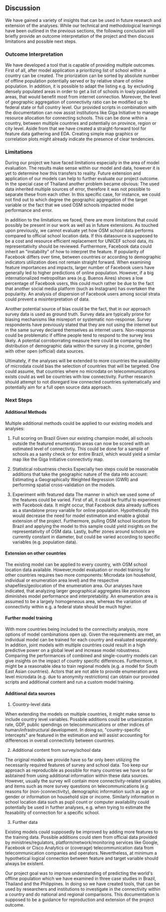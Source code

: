 
## Discussion
We have gained a variety of insights that can be used in future research and extension of the analyses. While our technical and methodological learnings have been outlined in the previous sections, the following conclusion will briefly provide an outcome interpretation of the project and then discuss limitations and possible next steps. 

### Outcome Interpretation 

We have developed a tool that is capable of providing multiple outcomes. First of all, after model application a prioritizing list of school within a country can be created. The priorization can be sorted by absolute number of offline population potentially served or by relative share of online population. In addition, it is possible to adapt the listing e.g. by excluding densely populated areas in order to get a list of schools in lowly populated areas, that would benefit most from internet connection. Moreover, the level of geographic aggregation of connectivity ratio can be modified up to federal state or full country level.
Our provided scripts in combination with the documentation can now assist institutions like Giga Initiative to manage resource allocation for connecting schools. This can be done within a country, between multiple countries and potentially on province, region or city level. Aside from that we have created a straight-forward tool for feature data gathering and EDA. Creating simple map graphics or correlation plots might already indicate the presence of clear tendencies. 

### Limitations
During our project we have faced limitations especially in the area of model evaluation. The results make sense within our model and data, however it is yet to determine how this transfers to reality. Future extension and application of our models can help to further evaluate our project outcome. In the special case of Thailand another problem became obvious: The used data inherited multiple sources of error, therefore it was not possible to separate these from each other. In this specific case, for instance, we  could not find out to which degree the geographic aggregation of the target variable or the fact that we used OSM schools impacted model performance and error.

In addition to the limitations we faced, there are more limitations that could possibly be present in our work as well as in future extensions. 
As touched upon previously, we cannot evaluate yet how OSM school data performs compared to official school location data. If this datasource is supposed to be a cost and resource efficient replacement for UNICEF school data, its representativity should be reviewed. Furthermore, Facebook data could inherit an "instability" of how to interpret the feature. If popularity of Facebook differs over time, between countries or according to demographic indicators utilization does not remain straight forward. When examining feature importances and impacts, larger number of Facebook users have generally led to higher predictions of online population. However, if a big internationalized metropolitan area (e.g. Buenos Aires) shows a low percentage of Facebook users, this could much rather be due to the fact that another social media platform (such as Instagram) has overtaken the popularity. An analysis of dispersion of Facebook users among social strata could prevent a misinterpretation of data.

Another potential source of bias could be the fact, that in our approach survey data is used as ground truth. Survey data are typically prone for biasing mechanisms like misreport or systematic non-response. Survey respondents have previously stated that they are not using the internet but in the same survey declared themselves as internet users. Non-response could be problematic if offline people tend to respond to the survey less likely. A potential corroborrating measure here could be comparing the distribution of demographic data within the survey (e.g income, gender) with other open (official) data sources. 

Ultimately, if the analyses will be extended to more countries the availability of microdata could bias the selection of countries that will be targeted. One could assume, that countries where no microdata on telecommunications exists could as well be countries with low connectivity. Further research should attempt to not disregard low connected countries systematically and potentially aim for a full open source data approach.


### Next Steps

#### Additional Methods
Multiple additional methods could be applied to our existing models and analyses: 

1. Full scoring on Brazil
Given our existing champion model, all schools outside the featured enumeration areas can now be scored with an estimated level of connectivtiy. This could be done for a sample of schools as a sanity check or for entire Brazil, which would yield a similar map like the Giga Initiative connectivtiy map. 

2. Statistical robustness checks
Especially two steps could be reasonable additions that take the geographic nature of the data into account: Estimating a Geographically Weighted Regression (GWR) and performing spatial cross-validation on the models.

3. Experiment with featured data
The manner in which we used some of the features could be varied. First of all, it could be fruitful to experiment with Facebook data.  It might occur, that Facebook data already suffices as a standalone proxy variable for online population. Hypothetically this would decrease the need for model estimation and enable a global extension of the project. Furthermore, pulling OSM school locations for Brazil and applying the model to this sample could yield insights on the representativity of OSM data. Lastly, buffer zones around schools are currently constant in diameter, but could be varied according to specific variables (e.g. population data).  

#### Extension on other countries 
The existing model can be applied to every country, with OSM school location data available. However,model evaluation or model training for other countries requires two more components: Microdata (on household, individual or enumeration area level) and the respective shapefiles/geolocation of the enumeration area. Our analyses have indicated, that analyzing larger geographical aggregates like provinces diminishes model performance and interpretability. An enumeration area is assumed to be a largely homogeneous area, whereas the variation of connectivtiy within e.g. a federal state should be much higher. 

#### Further model training 
With more countries being included to the connectivity analysis, more options of model combinations open up. Given the requirements are met, an individual model can be trained for each country and evaluated separately. In addition, joint models with multiple countries could result in a high predictive power on a global level and increase model robustness. Comparing the performances of combined and single-country models can give insights on the impact of country specific differences. Furthermore, it might be a reasonable idea to train regional models (e.g. a model for South East Asian countries). Actors that are not able to provide enumeration area level microdata (e.g. due to anonymity restrictions) can obtain our provided scripts and additional content and run a custom model training. 

#### Additional data sources

1. Country-level data

When extending the models on multiple countries, it might make sense to include country level variables. Possbile additions could be urbanization rate, GDP, public spendings on telecommunications or other indices of human/infrastructural development. In doing so, "country-specific intercepts" are featured in the estimation and will assist accounting for differences in overall connectivtiy between countries. 

2. Additional content from survey/school data

The original models we provide have so far only been utilizing the necessarily required features of survey and school data. Too keep our approach as reproducible as possible for many countries we have so far asbtained from using additional information within these data sources. However, usually the survey will contain more connectivity-related variables and items such as more survey questions on telecommunications (e.g reasons for (non-)connectivity), demographic information such as age or gender or information on household size or income. Similarly information in school location data such as pupil count or computer availability could potentially be used in further analyses, e.g. when trying to estimate the feasability of connection for a specific school. 

3. Further data 

Existing models could supposedly be improved by adding more features to the training data. Possible additions could stem from official data provided by ministries/regulators, platform/network/monitoring services like Google, Facebook or Cisco Analytics or (coverage) telecommunication data from telecommunication companies and operators. Nevertheless, at minimum a hypothetical logical connection between feature and target variable should always be existent. 


Our project goal was to improve understanding of predicting the world's offline population which we have examined in three case studies in Brazil, Thailand and the Philippines. In doing so we have created tools, that can be used by researchers and institutions to investigate in the connectivity within a country and do national and regional comparisons. This documentation is supposed to be a guidance for reproduction and extension of the project outcome. 
